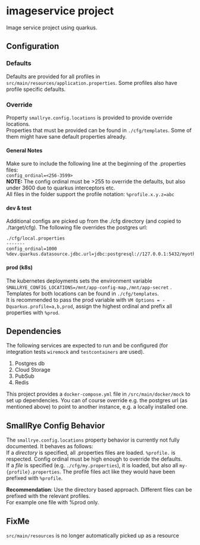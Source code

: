 # imageservice project

Image service project using quarkus.

## Configuration

### Defaults

Defaults are provided for all profiles in `src/main/resources/application.properties`. Some profiles also have profile
specific defaults.

### Override

Property `smallrye.config.locations` is provided to provide override locations.  
Properties that must be provided can be found in `./cfg/templates`. Some of them might have sane default properties
already.

#### General Notes

Make sure to include the following line at the beginning of the .properties files:  
`config_ordinal=<256-3599>`  
**NOTE:** The config ordinal must be >255 to override the defaults, but also under 3600 due to quarkus interceptors
etc.  
All files in the folder support the profile notation: `%profile.x.y.z=abc`

#### dev & test

Additional configs are picked up from the ./cfg directory (and copied to ./target/cfg). The following file overrides the
postgres url:

```
./cfg/local.properties
-------
config_ordinal=1000
%dev.quarkus.datasource.jdbc.url=jdbc:postgresql://127.0.0.1:5432/myotherdb
```

#### prod (k8s)

The kubernetes deployments sets the environment variable `SMALLRYE_CONFIG_LOCATIONS=/mnt/app-config-map,/mnt/app-secret`
.  
Templates for both locations can be found in `./cfg/templates`.  
It is recommended to pass the prod variable with `VM Options = -Dquarkus.profile=a,b,prod`, assign the highest ordinal
and prefix all properties with `%prod`.

## Dependencies

The following services are expected to run and be configured (for integration tests `wiremock` and `testcontainers` are
used).

1. Postgres db
2. Cloud Storage
3. PubSub
4. Redis

This project provides a `docker-compose.yml` file in `/src/main/docker/mock` to set up dependencies. You can of course
override e.g. the postgres url (as mentioned above) to point to another instance, e.g. a locally installed one.

## SmallRye Config Behavior

The `smallrye.config.locations` property behavior is currently not fully documented. It behaves as follows:  
If a *directory* is specified, all .properties files are loaded. `%profile.` is respected. Config ordinal must be high
enough to override the defaults.  
If a *file* is specified (e.g. `./cfg/my.properties`), it is loaded, but also all `my-{profile}.properties`. The profile
files act like they would have been prefixed with `%profile`.

**Recommendation**: Use the directory based approach. Different files can be prefixed with the relevant profiles.  
For example one file with %prod only.

## FixMe

`src/main/resources` is no longer automatically picked up as a resource